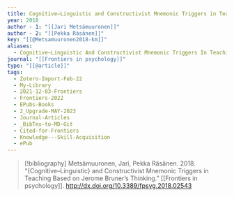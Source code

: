 ```yaml
---
title: Cognitive–Linguistic and Constructivist Mnemonic Triggers in Teaching Based on Jerome Bruner’s Thinking
year: 2018
author - 1: "[[Jari Metsämuuronen]]"
author - 2: "[[Pekka Räsänen]]"
key: "[[@Metsamuuronen2018-km]]"
aliases:
  - Cognitive–Linguistic And Constructivist Mnemonic Triggers In Teaching Based On Jerome Bruner’s Thinking
journal: "[[Frontiers in psychology]]"
type: "[[@article]]"
tags:
  - Zotero-Import-Feb-22
  - My-Library
  - 2021-12-03-Frontiers
  - Frontiers-2022
  - EPubs-Books
  - 2_Upgrade-MAY-2023
  - Journal-Articles
  - _BibTex-to-MD-Git
  - Cited-for-Frontiers
  - Knowledge---Skill-Acquisition
  - ePub
---
```


> [!bibliography]
> Metsämuuronen, Jari, Pekka Räsänen. 2018. “{Cognitive–Linguistic} and Constructivist Mnemonic Triggers in Teaching Based on Jerome Bruner’s Thinking.” [[Frontiers in psychology]]. http://dx.doi.org/10.3389/fpsyg.2018.02543